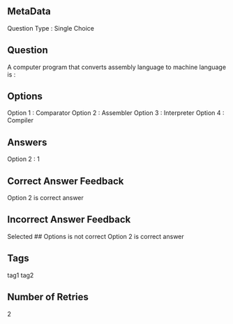 ## MetaData
Question Type : Single Choice

## Question
A computer program that converts assembly language to machine language is :

## Options
Option 1 : Comparator
Option 2 : Assembler
Option 3 : Interpreter
Option 4 : Compiler

## Answers
Option 2 : 1

## Correct Answer Feedback
Option 2 is correct answer

## Incorrect Answer Feedback
Selected ## Options is not correct Option 2 is correct answer

## Tags
tag1
tag2

## Number of Retries
2
